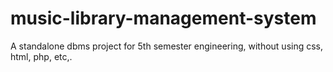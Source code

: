 # music-library-management-system
A standalone dbms project for 5th semester engineering, without using css, html, php, etc,.
